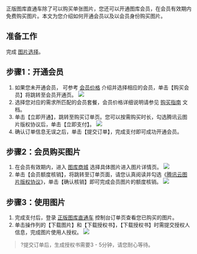 正版图库直通车除了可以购买单张图片，您还可以开通图库会员，在会员有效期内免费购买图片。本文为您介绍如何开通会员以及以会员身份购买图片。


## 准备工作

完成 [图片选择](https://cloud.tencent.com/document/product/1181/46410)。


## 步骤1：开通会员

1. 如果您未开通会员， 可参考 [会员价格](https://cloud.tencent.com/document/product/1181/40998##.E4.BC.9A.E5.91.98.E4.BB.B7.E6.A0.BC) 介绍并选择相应的会员，单击【购买会员】将跳转至会员开通页。
![](https://main.qcloudimg.com/raw/bfd6cf5a16ddd174efd9cf06a069329c.jpg)
2. 选择您对应的需求所匹配的会员套餐，会员价格详细说明请参见 [购买指南](hhttps://cloud.tencent.com/document/product/1181/40998##.E4.BC.9A.E5.91.98.E4.BB.B7.E6.A0.BC) 文档。
3. 单击【立即开通】，跳转至购买订单页。您可以按需购买时长，勾选腾讯云图片版权协议后，单击【立即支付】。
![](https://main.qcloudimg.com/raw/2c835330e1fe85e905a28876de0dea94.jpg)
4. 确认订单信息无误之后，单击【提交订单】，完成支付即可成功开通会员。


  
## 步骤2：会员购买图片

1. 在会员有效期内，进入 [图库商城](https://pic.cloud.tencent.com/) 选择具体图片进入图片详情页。
![](https://main.qcloudimg.com/raw/71e58f25a289b3f3f5f7ecdf97500ccf.jpg)
2. 单击【会员额度核销】，将跳转至订单页面，请您认真阅读并勾选《[腾讯云图片版权协议](https://pic.cloud.tencent.com/imgProtocol)》，单击【确认核销】即可完成会员图片的额度核销。
![](https://main.qcloudimg.com/raw/7349c612daecca1b7929223800dfed86.jpg)

  
## 步骤3：使用图片

1. 完成支付后，登录 [正版图库直通车](https://console.cloud.tencent.com/ape/order) 控制台订单页查看您已购买的图片。
2. 单击操作列的【下载图片】和【下载授权书】，【下载授权书】时需提交授权人信息，完成图片使用人授权。
![](https://main.qcloudimg.com/raw/e312f7d7e19022f04407e17edb780856.png)
>?提交订单后，生成授权书需要3 - 5分钟，请您耐心等待。

